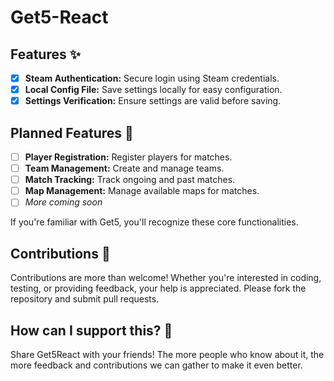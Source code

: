 # Get5-React

## Features ✨

- [x] **Steam Authentication:** Secure login using Steam credentials.
- [x] **Local Config File:** Save settings locally for easy configuration.
- [x] **Settings Verification:** Ensure settings are valid before saving.

## Planned Features 🚀

- [ ] **Player Registration:** Register players for matches.
- [ ] **Team Management:** Create and manage teams.
- [ ] **Match Tracking:** Track ongoing and past matches.
- [ ] **Map Management:** Manage available maps for matches.
- [ ] _More coming soon_

If you're familiar with Get5, you'll recognize these core functionalities.

## Contributions 🤝

Contributions are more than welcome! Whether you're interested in coding, testing, or providing feedback, your help is appreciated. Please fork the repository and submit pull requests.

## How can I support this? 🌟

Share Get5React with your friends! The more people who know about it, the more feedback and contributions we can gather to make it even better.